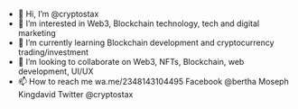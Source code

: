 - 👋 Hi, I’m @cryptostax 
- 👀 I’m interested in Web3, Blockchain technology, tech and digital marketing 
- 🌱 I’m currently learning Blockchain development and cryptocurrency trading/investment 
- 💞️ I’m looking to collaborate on Web3, NFTs, Blockchain, web development, UI/UX
- 📫 How to reach me wa.me/2348143104495 
Facebook @bertha Moseph Kingdavid 
Twitter @cryptostax 

<!---
Cryptostax/Cryptostax is a ✨ special ✨ repository because its `README.md` (this file) appears on your GitHub profile.
You can click the Preview link to take a look at your changes.
--->
